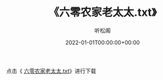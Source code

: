 ﻿---
title:  《六零农家老太太.txt》
date:   2022-01-01T00:00:00+00:00
author: 听松阁
layout: post
permalink: /六零农家老太太/
categories: 小说
tags: [小说]
---

点击《 [六零农家老太太.txt](http://img.660000.xyz/bookstukust/book/bntxt/10/六零农家老太太.txt)》进行下载